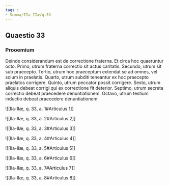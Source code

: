 ```yaml
---
tags : 
- Summa/IIa-IIæ/q.33
---
```


## Quaestio 33

### Prooemium

Deinde considerandum est de correctione fraterna. Et circa hoc quaeruntur octo. Primo, utrum fraterna correctio sit actus caritatis. Secundo, utrum sit sub praecepto. Tertio, utrum hoc praeceptum extendat se ad omnes, vel solum in praelatis. Quarto, utrum subditi teneantur ex hoc praecepto praelatos corrigere. Quinto, utrum peccator possit corrigere. Sexto, utrum aliquis debeat corrigi qui ex correctione fit deterior. Septimo, utrum secreta correctio debeat praecedere denuntiationem. Octavo, utrum testium inductio debeat praecedere denuntiationem.

![[IIa-IIæ, q. 33, a. 1#Articulus 1]]

![[IIa-IIæ, q. 33, a. 2#Articulus 2]]

![[IIa-IIæ, q. 33, a. 3#Articulus 3]]

![[IIa-IIæ, q. 33, a. 4#Articulus 4]]

![[IIa-IIæ, q. 33, a. 5#Articulus 5]]

![[IIa-IIæ, q. 33, a. 6#Articulus 6]]

![[IIa-IIæ, q. 33, a. 7#Articulus 7]]

![[IIa-IIæ, q. 33, a. 8#Articulus 8]]

